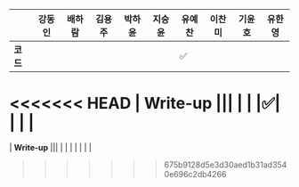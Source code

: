 |              | 강동인 | 배하람 | 김용주 | 박하윤 | 지승윤 | 유예찬 | 이찬미 | 기윤호 | 유한영 | 
| ------------ | ------ | ------ | ------ | ------ | ------ | ------------ | ------------ | ------------ | ------------ |
| **코드**     |||  |        |        |:white_check_mark:|  |  |  |
<<<<<<< HEAD
| **Write-up** |||  |        |        |:white_check_mark:|  |  |  |  
=======
| **Write-up** |||  |        |        |  |  |  |  |  
>>>>>>> 675b9128d5e3d30aed1b31ad3540e696c2db4266
